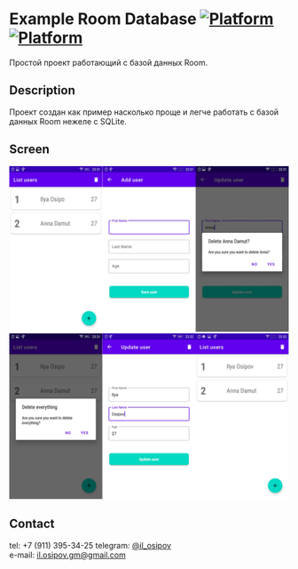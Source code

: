 Example Room Database
[![Platform](https://img.shields.io/badge/platform-kotlin-yellow.svg)](https://kotlinlang.ru/)
[![Platform](https://img.shields.io/badge/platform-android-green.svg)](http://developer.android.com/index.html)
=================================================================================================== 

Простой проект работающий с базой данных Room.

Description 
-----------
Проект создан как пример насколько проще и легче работать с базой данных Room нежеле с SQLite.

Screen  
------  
![sample](./image/first_screen.png)
![sample](./image/second_screen.png)

Contact 
------- 
tel: +7 (911) 395-34-25
telegram: [@il_osipov](https://t.me/il_osipov)  
e-mail: il.osipov.gm@gmail.com

